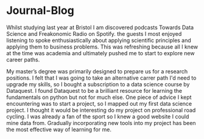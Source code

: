 # Journal-Blog

Whilst studying last year at Bristol I am discovered podcasts Towards Data Science and Freakonomic Radio on Spotify. the guests I most enjoyed listening to spoke enthusiastically about applying scientific principles and applying them to business problems. This was refreshing because all I knew at the time was academia and ultimately pushed me to start to explore new career paths. 

My master’s degree was primarily designed to prepare us for a research positions. I felt that I was going to take an alternative carrer path I'd need to upgrade my skills, so I bought a subscription to a data science course by Dataquest. I found Dataquest to be a brilliant resource for learning the fundamentals on python but not for much else. One piece of advice I kept encountering was to start a project, so I mapped out my first data science project. I thought it would be interesting do my project on professional road cycling. I was already a fan of the sport so I knew a good website I could mine data from. Gradually incorporating new tools into my project has been the most effective way of learning for me.
